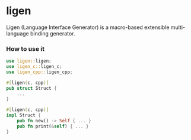 # ligen
Ligen (Language Interface Generator) is a macro-based extensible multi-language binding generator.

### How to use it

```rust
use ligen::ligen;
use ligen_c::ligen_c;
use ligen_cpp::ligen_cpp;

#[ligen(c, cpp)]
pub struct Struct {
    ...
}

#[ligen(c, cpp)]
impl Struct {
    pub fn new() -> Self { ... }
    pub fn print(&self) { ... }
}
```